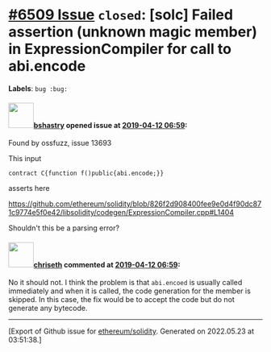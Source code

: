 # [\#6509 Issue](https://github.com/ethereum/solidity/issues/6509) `closed`: [solc] Failed assertion (unknown magic member) in ExpressionCompiler for call to abi.encode
**Labels**: `bug :bug:`


#### <img src="https://avatars.githubusercontent.com/u/2388185?v=4" width="50">[bshastry](https://github.com/bshastry) opened issue at [2019-04-12 06:59](https://github.com/ethereum/solidity/issues/6509):

Found by ossfuzz, issue 13693

This input
```
contract C{function f()public{abi.encode;}}
```

asserts here

https://github.com/ethereum/solidity/blob/826f2d908400fee9e0d4f90dc871c9774e5f0e42/libsolidity/codegen/ExpressionCompiler.cpp#L1404

Shouldn't this be a parsing error?



#### <img src="https://avatars.githubusercontent.com/u/9073706?v=4" width="50">[chriseth](https://github.com/chriseth) commented at [2019-04-12 06:59](https://github.com/ethereum/solidity/issues/6509#issuecomment-483639822):

No it should not. I think the problem is that `abi.encoed` is usually called immediately and when it is called, the code generation for the member is skipped. In this case, the fix would be to accept the code but do not generate any bytecode.


-------------------------------------------------------------------------------



[Export of Github issue for [ethereum/solidity](https://github.com/ethereum/solidity). Generated on 2022.05.23 at 03:51:38.]
